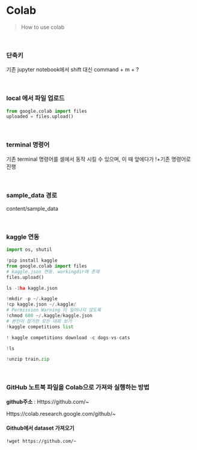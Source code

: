 # Colab

> How to use colab

</br>

### 단축키

기존 jupyter notebook에서 shift 대신 command + m + ?

</br>

### local 에서 파일 업로드

```python
from google.colab import files
uploaded = files.upload()
```

</br>

### terminal 명령어

기존 terminal 명령어를 셀에서 동작 시킬 수 있으며, 이 때 앞에다가 !+기존 명령어로 진행

</br>

### sample_data 경로

content/sample_data

</br>

### kaggle 연동

```python
import os, shutil
```

```python
!pip install kaggle
from google.colab import files
# kaggle.json 연동. workingdir에 존재
files.upload()
```

```python
ls -1ha kaggle.json
```

```python
!mkdir -p ~/.kaggle
!cp kaggle.json ~/.kaggle/
# Permission Warning 이 일어나지 않도록 
!chmod 600 ~/.kaggle/kaggle.json
# 본인이 참가한 모든 대회 보기 
!kaggle competitions list
```

```python
! kaggle competitions download -c dogs-vs-cats
```

```python
!ls
```

```python
!unzip train.zip
```

</br>

### GitHub 노트북 파일을 Colab으로 가져와 실행하는 방법

**github주소** : Https://github.com/~

Https://colab.research.google.com/github/~

#### Github에서 dataset 가져오기

```
!wget https://github.com/~
```

